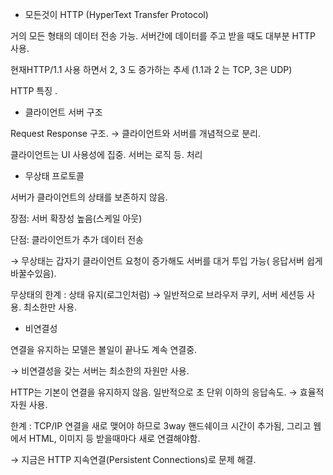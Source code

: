- 모든것이 HTTP (HyperText Transfer Protocol)

거의 모든 형태의 데이터 전송 가능.  서버간에 데이터를 주고 받을 때도 대부분 HTTP 사용.

현재HTTP/1.1 사용 하면서 2, 3 도 증가하는 추세 (1.1과 2 는 TCP, 3은 UDP)

HTTP 특징 . 

- 클라이언트 서버 구조

Request Response 구조. → 클라이언트와 서버를 개념적으로 분리.

클라이언트는 UI 사용성에 집중. 서버는 로직 등. 처리

- 무상태 프로토콜

서버가 클라이언트의 상태를 보존하지 않음.

장점: 서버 확장성 높음(스케일 아웃)

단점: 클라이언트가 추가 데이터 전송

→ 무상태는 갑자기 클라이언트 요청이 증가해도 서버를 대거 투입 가능( 응답서버 쉽게 바꿀수있음).

무상태의 한계 : 상태 유지(로그인처럼) → 일반적으로 브라우저 쿠키, 서버 세션등 사용. 최소한만 사용.

- 비연결성

연결을 유지하는 모델은 볼일이 끝나도 계속 연결중.

→ 비연결성을 갖는 서버는 최소한의 자원만 사용. 

HTTP는 기본이 연결을 유지하지 않음. 일반적으로 초 단위 이하의 응답속도. → 효율적 자원 사용.

한계 : TCP/IP 연결을 새로 맺어야 하므로 3way 핸드쉐이크 시간이 추가됨, 그리고 웹에서 HTML, 이미지 등 받을때마다 새로 연결해야함.

→ 지금은 HTTP 지속연결(Persistent Connections)로 문제 해결.
